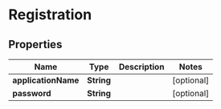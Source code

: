 
# Registration

## Properties
Name | Type | Description | Notes
------------ | ------------- | ------------- | -------------
**applicationName** | **String** |  |  [optional]
**password** | **String** |  |  [optional]



